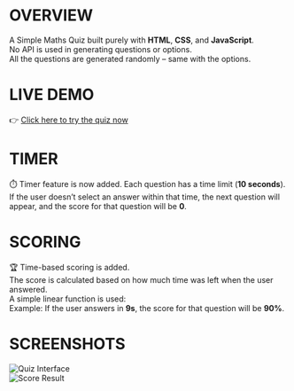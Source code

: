 # OVERVIEW
A Simple Maths Quiz built purely with **HTML**, **CSS**, and **JavaScript**.  
No API is used in generating questions or options.  
All the questions are generated randomly – same with the options.

# LIVE DEMO
👉 [Click here to try the quiz now](https://adorable-bombolone-ad9eb9.netlify.app/)

# TIMER
⏱️ Timer feature is now added. Each question has a time limit (**10 seconds**).  
If the user doesn’t select an answer within that time, the next question will appear, and the score for that question will be **0**.

# SCORING
🏆 Time-based scoring is added.  
The score is calculated based on how much time was left when the user answered.  
A simple linear function is used:  
Example: If the user answers in **9s**, the score for that question will be **90%**.

# SCREENSHOTS
![Quiz Interface](https://user-images.githubusercontent.com/78557222/122156687-2022f200-ce87-11eb-952d-41f1c9ce44bc.png)  
![Score Result](https://user-images.githubusercontent.com/78557222/122156702-274a0000-ce87-11eb-86a4-7e6296c8d8bc.png)
